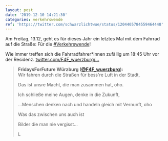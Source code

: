 ```yaml
---
layout: post
date: '2019-12-10 14:21:30'
categories: verkehrswende
ref: 'https://twitter.com/schwarzlichtwue/status/1204405784559464448'
---
```

Am Freitag, 13.12, geht es für dieses Jahr ein letztes Mal mit dem Fahrrad auf die Straße: Für die [#Verkehrswende](/t/verkehrswende)!



Wie immer treffen sich die Fahrradfahrer\*innen zufällig um 18:45 Uhr vor der Residenz. [twitter.com/F4F_wuerzburg/…](https://twitter.com/F4F_wuerzburg/status/1204404392482394113)
> <b>FridaysForFuture Würzburg ([@F4F_wuerzburg](https://twitter.com/F4F_wuerzburg)):</b>  
>Wir fahren durch die Straßen für bess're Luft in der Stadt,  
>  
>Das ist unsre Macht, die man zusammen hat, oho.  
>  
>Ich schließe meine Augen, denke in die Zukunft,  
>  
>...Menschen denken nach und handeln gleich mit Vernunft, oho  
>  
>  
>  
>Was das zwischen uns auch ist  
>  
>Bilder die man nie vergisst...  
>  
>L   

